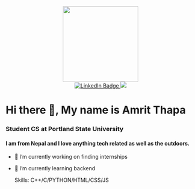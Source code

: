 <div id= "header" align="center">
<img src= "https://media.giphy.com/media/2IudUHdI075HL02Pkk/giphy.gif?cid=ecf05e47xyvkaom20v8xxz154m0hlrjt5yf2xmuhp8rwu8s8&ep=v1_gifs_search&rid=giphy.gif&ct=g" width="200"/>
</div>
<div id="badges" align="center">
  <a href="https://www.linkedin.com/in/realamritthapa/">
    <img src="https://img.shields.io/badge/LinkedIn-blue?style=for-the-badge&logo=linkedin&logoColor=white" alt="LinkedIn Badge"/>
  </a>
  <a href="mailto:amritthapa1460@gmail.com">
    <img src = "https://img.shields.io/badge/Gmail-D14836?style=for-the-badge&logo=gmail&logoColor=white"/>
  </a>
</div>

# Hi there 👋, My name is Amrit Thapa
### Student CS at Portland State University
#### I am from Nepal and I love anything tech related as well as the outdoors. 


- 🔭 I’m currently working on finding internships 
- 🌱 I’m currently learning backend

  Skills: C++/C/PYTHON/HTML/CSS/JS





